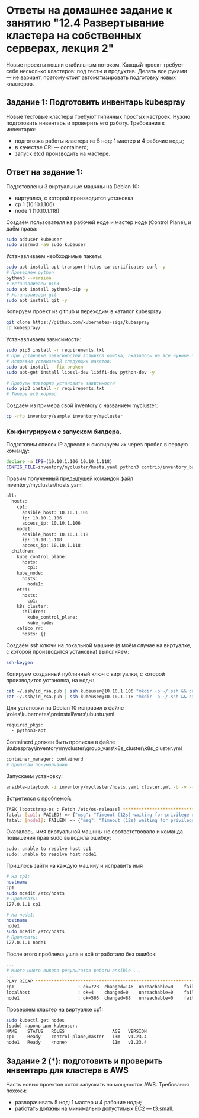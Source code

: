 # Ответы на домашнее задание к занятию "12.4 Развертывание кластера на собственных серверах, лекция 2"
Новые проекты пошли стабильным потоком. Каждый проект требует себе несколько кластеров: под тесты и продуктив. Делать все руками — не вариант, поэтому стоит автоматизировать подготовку новых кластеров.

## Задание 1: Подготовить инвентарь kubespray
Новые тестовые кластеры требуют типичных простых настроек. Нужно подготовить инвентарь и проверить его работу. Требования к инвентарю:
* подготовка работы кластера из 5 нод: 1 мастер и 4 рабочие ноды;
* в качестве CRI — containerd;
* запуск etcd производить на мастере.

## Ответ на задание 1:

Подготовлены 3 виртуальные машины на Debian 10:
- виртуалка, с которой производится установка
- cp 1 (10.10.1.106)
- node 1 (10.10.1.118)

Создаём пользователя на рабочей ноде и мастер ноде (Control Plane), и даём права:
```bash
sudo adduser kubeuser
sudo usermod -aG sudo kubeuser
```

Устанавливаем необходимые пакеты:
```bash
sudo apt install apt-transport-https ca-certificates curl -y
# Проверяем python
python3 --version
# Устанавливаем pip3
sudo apt install python3-pip -y
# Устанавливаем git
sudo apt install git -y
```

Копируем проект из github и переходим в каталог kubespray:
```bash
git clone https://github.com/kubernetes-sigs/kubespray
cd kubespray/
```

Устанавливаем зависимости:
```bash
sudo pip3 install -r requirements.txt
# При установке зависимостей возникла ошибка, оказалось не все нужные пакеты установлены на нодах.
# Исправил установкой следующих пакетов:
sudo apt install --fix-broken
sudo apt-get install libssl-dev libffi-dev python-dev -y

# Пробуем повторно установить зависимости
sudo pip3 install -r requirements.txt
# Теперь всё хорошо
```

Создаём из примера свой inventory с названием mycluster:
```bash
cp -rfp inventory/sample inventory/mycluster
```

### Конфигурируем с запуском билдера.
Подготовим список IP адресов и скопируем их через пробел в первую команду:
```bash
declare -a IPS=(10.10.1.106 10.10.1.118)
CONFIG_FILE=inventory/mycluster/hosts.yaml python3 contrib/inventory_builder/inventory.py ${IPS[@]}
```

Правим полученный предыдущей командой файл inventory/mycluster/hosts.yaml
```bash
all:
  hosts:
    cp1:
      ansible_host: 10.10.1.106
      ip: 10.10.1.106
      access_ip: 10.10.1.106
    node1:
      ansible_host: 10.10.1.118
      ip: 10.10.1.118
      access_ip: 10.10.1.118
  children:
    kube_control_plane:
      hosts:
        cp1:
    kube_node:
      hosts:
        node1:
    etcd:
      hosts:
        cp1:
    k8s_cluster:
      children:
        kube_control_plane:
        kube_node:
    calico_rr:
      hosts: {}
```

Создаём ssh ключи на локальной машине (в моём случае на виртуалке, с которой производится установка) выполняем:
```bash
ssh-keygen
```

Копируем созданный публичный ключ с виртуалки, с которой производится установка, на ноды:
```bash
cat ~/.ssh/id_rsa.pub | ssh kubeuser@10.10.1.106 "mkdir -p ~/.ssh && cat >> ~/.ssh/authorized_keys"
cat ~/.ssh/id_rsa.pub | ssh kubeuser@10.10.1.118 "mkdir -p ~/.ssh && cat >> ~/.ssh/authorized_keys"
```

Для установки на Debian 10 исправил в файле \roles\kubernetes\preinstall\vars\ubuntu.yml
```bash
required_pkgs:
  - python3-apt
```

Containerd должен быть прописан в файле \kubespray\inventory\mycluster\group_vars\k8s_cluster\k8s_cluster.yml
```bash
container_manager: containerd
# Прописан по-умолчанию
```

Запускаем установку:
```bash
ansible-playbook -i inventory/mycluster/hosts.yaml cluster.yml -b -v --become-user=root --ask-become-pass
```

Встретился с проблемой:
```bash
TASK [bootstrap-os : Fetch /etc/os-release] ************************************
fatal: [cp1]: FAILED! => {"msg": "Timeout (12s) waiting for privilege escalation prompt: "}
fatal: [node1]: FAILED! => {"msg": "Timeout (12s) waiting for privilege escalation prompt: "}
```

Оказалось, имя виртуальной машины не соответствовало и команда повышения прав sudo выводила ошибку:
```bash
sudo: unable to resolve host cp1
sudo: unable to resolve host node1
```

Пришлось зайти на каждую машину и исправить имя
```bash
# На cp1:
hostname
cp1
sudo mcedit /etc/hosts
# Прописать:
127.0.1.1 cp1

# На node1:
hostname
node1
sudo mcedit /etc/hosts
# Прописать:
127.0.1.1 node1
```

После этого проблема ушла и всё отработало без ошибок:
```bash
...
# Много много вывода результатов работы ansible ...
...
PLAY RECAP *********************************************************************
cp1                        : ok=723  changed=146  unreachable=0    failed=0    skipped=1168 rescued=0    ignored=4
localhost                  : ok=4    changed=0    unreachable=0    failed=0    skipped=0    rescued=0    ignored=0
node1                      : ok=505  changed=88   unreachable=0    failed=0    skipped=667  rescued=0    ignored=1
```

Проверяем кластер на виртуалке cp1:
```bash
sudo kubectl get nodes
[sudo] пароль для kubeuser:
NAME    STATUS   ROLES                  AGE   VERSION
cp1     Ready    control-plane,master   13m   v1.23.4
node1   Ready    <none>                 11m   v1.23.4
```

## Задание 2 (*): подготовить и проверить инвентарь для кластера в AWS
Часть новых проектов хотят запускать на мощностях AWS. Требования похожи:
* разворачивать 5 нод: 1 мастер и 4 рабочие ноды;
* работать должны на минимально допустимых EC2 — t3.small.
